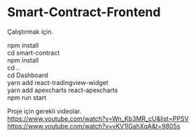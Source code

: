 # Smart-Contract-Frontend

Çalıştırmak için. <br/>

npm install <br/>
cd smart-contract <br/>
npm install <br/>
cd .. <br/>
cd Dashboard <br/> 
yarn add react-tradingview-widget<br/> 
yarn add apexcharts react-apexcharts<br/> 
npm run start <br/>

Proje için gerekli videolar.<br/>
https://www.youtube.com/watch?v=Wn_Kb3MR_cU&list=PPSV<br/>
https://www.youtube.com/watch?v=yKV1IGahXqA&t=9805s
